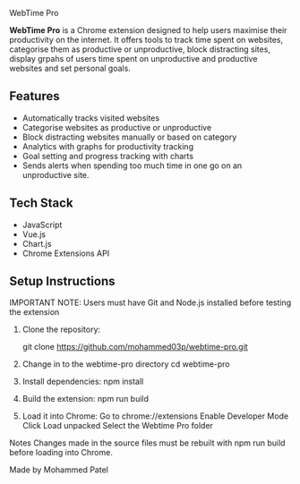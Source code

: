  WebTime Pro

**WebTime Pro** is a Chrome extension designed to help users maximise their productivity on the internet. It offers tools to track time spent on websites, categorise them as productive or unproductive, block distracting sites, display grpahs of users time spent on unproductive and productive websites and set personal goals.

## Features

-  Automatically tracks visited websites
-  Categorise websites as productive or unproductive
-  Block distracting websites manually or based on category
-  Analytics with graphs for productivity tracking
-  Goal setting and progress tracking with charts
-  Sends alerts when spending too much time in one go on an unproductive site.

##  Tech Stack

- JavaScript
- Vue.js
- Chart.js
- Chrome Extensions API

##  Setup Instructions

 IMPORTANT NOTE: Users must have Git and Node.js installed before testing the extension

1. Clone the repository:
   
   git clone https://github.com/mohammed03p/webtime-pro.git
 
2. Change in to the webtime-pro directory
   cd webtime-pro
   
3. Install dependencies:
   npm install

4. Build the extension:
   npm run build

5. Load it into Chrome:
   Go to chrome://extensions
   Enable Developer Mode
   Click Load unpacked
   Select the Webtime Pro folder

Notes
Changes made in the source files must be rebuilt with npm run build before loading into Chrome.

Made by Mohammed Patel
